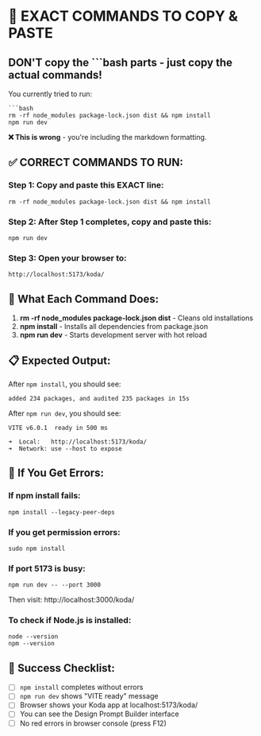 # 🚀 **EXACT COMMANDS TO COPY & PASTE**

## **DON'T copy the ```bash parts - just copy the actual commands!**

You currently tried to run:
```
```bash
rm -rf node_modules package-lock.json dist && npm install
npm run dev
```

**❌ This is wrong** - you're including the markdown formatting.

## **✅ CORRECT COMMANDS TO RUN:**

### **Step 1: Copy and paste this EXACT line:**
```
rm -rf node_modules package-lock.json dist && npm install
```

### **Step 2: After Step 1 completes, copy and paste this:**
```
npm run dev
```

### **Step 3: Open your browser to:**
```
http://localhost:5173/koda/
```

## **🎯 What Each Command Does:**
1. **rm -rf node_modules package-lock.json dist** - Cleans old installations
2. **npm install** - Installs all dependencies from package.json
3. **npm run dev** - Starts development server with hot reload

## **📋 Expected Output:**
After `npm install`, you should see:
```
added 234 packages, and audited 235 packages in 15s
```

After `npm run dev`, you should see:
```
VITE v6.0.1  ready in 500 ms

➜  Local:   http://localhost:5173/koda/
➜  Network: use --host to expose
```

## **🔧 If You Get Errors:**

### **If npm install fails:**
```
npm install --legacy-peer-deps
```

### **If you get permission errors:**
```
sudo npm install
```

### **If port 5173 is busy:**
```
npm run dev -- --port 3000
```
Then visit: http://localhost:3000/koda/

### **To check if Node.js is installed:**
```
node --version
npm --version
```

## **🎉 Success Checklist:**
- [ ] `npm install` completes without errors
- [ ] `npm run dev` shows "VITE ready" message  
- [ ] Browser shows your Koda app at localhost:5173/koda/
- [ ] You can see the Design Prompt Builder interface
- [ ] No red errors in browser console (press F12)